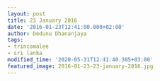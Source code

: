 ```yaml
---
layout: post
title: 23 January 2016
date: '2016-01-23T12:41:00.000+02:00'
author: Dedunu Dhananjaya
tags:
- trincomalee
- sri lanka
modified_time: '2020-05-31T12:41:40.305+03:00'
featured_image: 2016-01-23-23-january-2016.jpg
---
```


